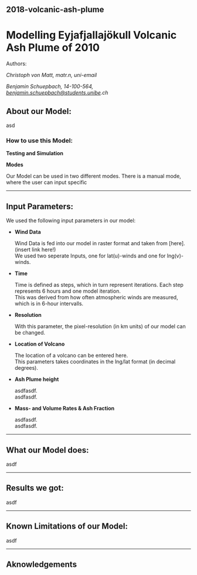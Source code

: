 ## 2018-volcanic-ash-plume

# Modelling Eyjafjallajökull Volcanic Ash Plume of 2010

Authors:

_Christoph von Matt, matr.n, uni-email_

_Benjamin Schuepbach, 14-100-564, benjamin.schuepbach@students.unibe.ch_


## About our Model:

asd

### How to use this Model:

**Testing and Simulation**

**Modes**

Our Model can be used in two different modes. There is a manual mode, where the user can input specific 

---
## Input Parameters:
We used the following input parameters in our model:


+ **Wind Data**

   Wind Data is fed into our model in raster format and taken from [here].(insert link here!)  
   We used two seperate Inputs, one for lat(u)-winds and one for lng(v)-winds.  
   

+ **Time**

   Time is defined as steps, which in turn represent iterations. Each step represents 6 hours and one model iteration.  
   This was derived from how often atmospheric winds are measured, which is in 6-hour intervalls.  
   

+ **Resolution**

   With this parameter, the pixel-resolution (in km units) of our model can be changed.  
   
   
+ **Location of Volcano**

   The location of a volcano can be entered here.  
   This parameters takes coordinates in the lng/lat format (in decimal degrees).  
   

+ **Ash Plume height**

   asdfasdf.  
   asdfasdf.  

+ **Mass- and Volume Rates & Ash Fraction**

   asdfasdf.  
   asdfasdf.  

---
## What our Model does:
asdf

---
## Results we got:
asdf

---
## Known Limitations of our Model:
asdf


---
## Aknowledgements 





